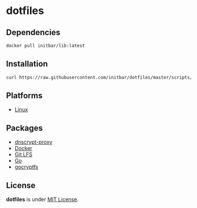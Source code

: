 # dotfiles

## Dependencies

```bash
docker pull initbar/lib:latest
```

## Installation

```bash
curl https://raw.githubusercontent.com/initbar/dotfiles/master/scripts/install.sh | bash
```

## Platforms

- [Linux](https://raw.githubusercontent.com/initbar/dotfiles/master/scripts/install-linux.sh)

## Packages

- [dnscrypt-proxy](https://raw.githubusercontent.com/initbar/dotfiles/master/scripts/packages/dnscrypt-proxy.sh)
- [Docker](https://raw.githubusercontent.com/initbar/dotfiles/master/scripts/packages/docker.sh)
- [Git LFS](https://raw.githubusercontent.com/initbar/dotfiles/master/scripts/packages/git-lfs.sh)
- [Go](https://raw.githubusercontent.com/initbar/dotfiles/master/scripts/packages/go.sh)
- [gocryptfs](https://raw.githubusercontent.com/initbar/dotfiles/master/scripts/packages/gocryptfs.sh)

## License

**dotfiles** is under [MIT License](./LICENSE).
